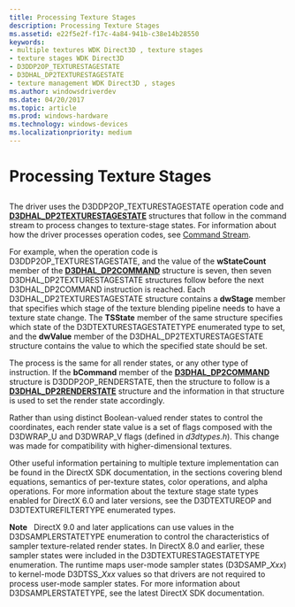 ```yaml
---
title: Processing Texture Stages
description: Processing Texture Stages
ms.assetid: e22f5e2f-f17c-4a84-941b-c38e14b28550
keywords:
- multiple textures WDK Direct3D , texture stages
- texture stages WDK Direct3D
- D3DDP2OP_TEXTURESTAGESTATE
- D3DHAL_DP2TEXTURESTAGESTATE
- texture management WDK Direct3D , stages
ms.author: windowsdriverdev
ms.date: 04/20/2017
ms.topic: article
ms.prod: windows-hardware
ms.technology: windows-devices
ms.localizationpriority: medium
---
```


# Processing Texture Stages


## <span id="ddk_processing_texture_stages_gg"></span><span id="DDK_PROCESSING_TEXTURE_STAGES_GG"></span>


The driver uses the D3DDP2OP\_TEXTURESTAGESTATE operation code and [**D3DHAL\_DP2TEXTURESTAGESTATE**](https://msdn.microsoft.com/library/windows/hardware/ff545878) structures that follow in the command stream to process changes to texture-stage states. For information about how the driver processes operation codes, see [Command Stream](command-stream.md).

For example, when the operation code is D3DDP2OP\_TEXTURESTAGESTATE, and the value of the **wStateCount** member of the [**D3DHAL\_DP2COMMAND**](https://msdn.microsoft.com/library/windows/hardware/ff545454) structure is seven, then seven D3DHAL\_DP2TEXTURESTAGESTATE structures follow before the next D3DHAL\_DP2COMMAND instruction is reached. Each D3DHAL\_DP2TEXTURESTAGESTATE structure contains a **dwStage** member that specifies which stage of the texture blending pipeline needs to have a texture state change. The **TSState** member of the same structure specifies which state of the D3DTEXTURESTAGESTATETYPE enumerated type to set, and the **dwValue** member of the D3DHAL\_DP2TEXTURESTAGESTATE structure contains the value to which the specified state should be set.

The process is the same for all render states, or any other type of instruction. If the **bCommand** member of the [**D3DHAL\_DP2COMMAND**](https://msdn.microsoft.com/library/windows/hardware/ff545454) structure is D3DDP2OP\_RENDERSTATE, then the structure to follow is a [**D3DHAL\_DP2RENDERSTATE**](https://msdn.microsoft.com/library/windows/hardware/ff545705) structure and the information in that structure is used to set the render state accordingly.

Rather than using distinct Boolean-valued render states to control the coordinates, each render state value is a set of flags composed with the D3DWRAP\_U and D3DWRAP\_V flags (defined in *d3dtypes.h*). This change was made for compatibility with higher-dimensional textures.

Other useful information pertaining to multiple texture implementation can be found in the DirectX SDK documentation, in the sections covering blend equations, semantics of per-texture states, color operations, and alpha operations. For more information about the texture stage state types enabled for DirectX 6.0 and later versions, see the D3DTEXTUREOP and D3DTEXTUREFILTERTYPE enumerated types.

**Note**   DirectX 9.0 and later applications can use values in the D3DSAMPLERSTATETYPE enumeration to control the characteristics of sampler texture-related render states. In DirectX 8.0 and earlier, these sampler states were included in the D3DTEXTURESTAGESTATETYPE enumeration. The runtime maps user-mode sampler states (D3DSAMP\_*Xxx*) to kernel-mode D3DTSS\_*Xxx* values so that drivers are not required to process user-mode sampler states. For more information about D3DSAMPLERSTATETYPE, see the latest DirectX SDK documentation.

 

 

 





